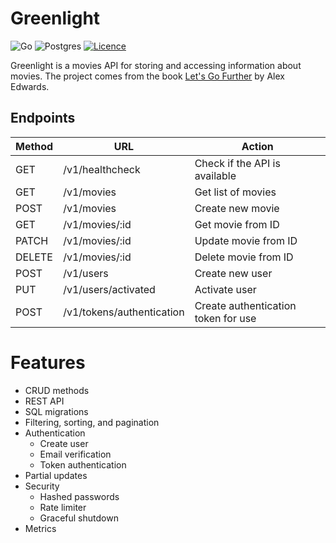 # Greenlight

![Go](https://img.shields.io/badge/go-%2300ADD8.svg?style=for-the-badge&logo=go&logoColor=white)
![Postgres](https://img.shields.io/badge/postgres-%23316192.svg?style=for-the-badge&logo=postgresql&logoColor=white)
[![Licence](https://img.shields.io/github/license/Ileriayo/markdown-badges?style=for-the-badge)](./LICENSE)

Greenlight is a movies API for storing and accessing information about movies. The project comes from the book [Let's Go Further](https://lets-go-further.alexedwards.net/) by Alex Edwards.

## Endpoints

|Method|URL|Action|
|------|---|------|
|GET|/v1/healthcheck|Check if the API is available|
|GET|/v1/movies|Get list of movies|
|POST|/v1/movies|Create new movie|
|GET|/v1/movies/:id|Get movie from ID|
|PATCH|/v1/movies/:id|Update movie from ID|
|DELETE|/v1/movies/:id|Delete movie from ID|
|POST|/v1/users|Create new user|
|PUT|/v1/users/activated|Activate user|
|POST|/v1/tokens/authentication|Create authentication token for use|

# Features

 - CRUD methods
 - REST API
 - SQL migrations
 - Filtering, sorting, and pagination
 - Authentication
   - Create user
   - Email verification
   - Token authentication
 - Partial updates
 - Security
   - Hashed passwords
   - Rate limiter
   - Graceful shutdown
 - Metrics
